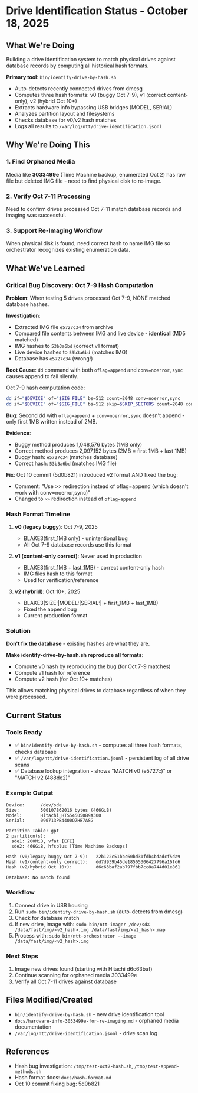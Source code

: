 <!--
Author: PB and Claude
Date: Fri 18 Oct 2025
License: (c) HRDAG, 2025, GPL-2 or newer

------
ntt/docs/drive-identification-status-2025-10-18.md
-->

# Drive Identification Status - October 18, 2025

## What We're Doing

Building a drive identification system to match physical drives against database records by computing all historical hash formats.

**Primary tool**: `bin/identify-drive-by-hash.sh`
- Auto-detects recently connected drives from dmesg
- Computes three hash formats: v0 (buggy Oct 7-9), v1 (correct content-only), v2 (hybrid Oct 10+)
- Extracts hardware info bypassing USB bridges (MODEL, SERIAL)
- Analyzes partition layout and filesystems
- Checks database for v0/v2 hash matches
- Logs all results to `/var/log/ntt/drive-identification.jsonl`

## Why We're Doing This

### 1. Find Orphaned Media
Media like **3033499e** (Time Machine backup, enumerated Oct 2) has raw file but deleted IMG file - need to find physical disk to re-image.

### 2. Verify Oct 7-11 Processing
Need to confirm drives processed Oct 7-11 match database records and imaging was successful.

### 3. Support Re-Imaging Workflow
When physical disk is found, need correct hash to name IMG file so orchestrator recognizes existing enumeration data.

## What We've Learned

### Critical Bug Discovery: Oct 7-9 Hash Computation

**Problem**: When testing 5 drives processed Oct 7-9, NONE matched database hashes.

**Investigation**:
- Extracted IMG file `e5727c34` from archive
- Compared file contents between IMG and live device - **identical** (MD5 matched)
- IMG hashes to `53b3a6bd` (correct v1 format)
- Live device hashes to `53b3a6bd` (matches IMG)
- Database has `e5727c34` (wrong!)

**Root Cause**: `dd` command with both `oflag=append` and `conv=noerror,sync` causes append to fail silently.

Oct 7-9 hash computation code:
```bash
dd if="$DEVICE" of="$SIG_FILE" bs=512 count=2048 conv=noerror,sync
dd if="$DEVICE" of="$SIG_FILE" bs=512 skip=$SKIP_SECTORS count=2048 conv=noerror,sync oflag=append
```

**Bug**: Second dd with `oflag=append` + `conv=noerror,sync` doesn't append - only first 1MB written instead of 2MB.

**Evidence**:
- Buggy method produces 1,048,576 bytes (1MB only)
- Correct method produces 2,097,152 bytes (2MB = first 1MB + last 1MB)
- Buggy hash: `e5727c34` (matches database)
- Correct hash: `53b3a6bd` (matches IMG file)

**Fix**: Oct 10 commit (5d0b821) introduced v2 format AND fixed the bug:
- Comment: "Use >> redirection instead of oflag=append (which doesn't work with conv=noerror,sync)"
- Changed to `>>` redirection instead of `oflag=append`

### Hash Format Timeline

1. **v0 (legacy buggy)**: Oct 7-9, 2025
   - BLAKE3(first_1MB only) - unintentional bug
   - All Oct 7-9 database records use this format

2. **v1 (content-only correct)**: Never used in production
   - BLAKE3(first_1MB + last_1MB) - correct content-only hash
   - IMG files hash to this format
   - Used for verification/reference

3. **v2 (hybrid)**: Oct 10+, 2025
   - BLAKE3(SIZE:|MODEL:|SERIAL:| + first_1MB + last_1MB)
   - Fixed the append bug
   - Current production format

### Solution

**Don't fix the database** - existing hashes are what they are.

**Make identify-drive-by-hash.sh reproduce all formats**:
- Compute v0 hash by reproducing the bug (for Oct 7-9 matches)
- Compute v1 hash for reference
- Compute v2 hash (for Oct 10+ matches)

This allows matching physical drives to database regardless of when they were processed.

## Current Status

### Tools Ready
- ✅ `bin/identify-drive-by-hash.sh` - computes all three hash formats, checks database
- ✅ `/var/log/ntt/drive-identification.jsonl` - persistent log of all drive scans
- ✅ Database lookup integration - shows "MATCH v0 (e5727c)" or "MATCH v2 (488de2)"

### Example Output
```
Device:      /dev/sde
Size:        500107862016 bytes (466GiB)
Model:       Hitachi_HTS545050B9A300
Serial:      090713PB4400Q7HB7ASG

Partition Table: gpt
2 partition(s):
  sde1: 200MiB, vfat [EFI]
  sde2: 466GiB, hfsplus [Time Machine Backups]

Hash (v0/legacy buggy Oct 7-9):   22b122c51bbc60bd31fdb4bdadcf5da9
Hash (v1/content-only correct):   dd7d939b45de18565306427796a16fd6
Hash (v2/hybrid Oct 10+):         d6c63baf2ab797fbb7cc8a744d01e861

Database: No match found
```

### Workflow
1. Connect drive in USB housing
2. Run `sudo bin/identify-drive-by-hash.sh` (auto-detects from dmesg)
3. Check for database match
4. If new drive, image with: `sudo bin/ntt-imager /dev/sdX /data/fast/img/<v2_hash>.img /data/fast/img/<v2_hash>.map`
5. Process with: `sudo bin/ntt-orchestrator --image /data/fast/img/<v2_hash>.img`

### Next Steps
1. Image new drives found (starting with Hitachi d6c63baf)
2. Continue scanning for orphaned media 3033499e
3. Verify all Oct 7-11 drives against database

## Files Modified/Created
- `bin/identify-drive-by-hash.sh` - new drive identification tool
- `docs/hardware-info-3033499e-for-re-imaging.md` - orphaned media documentation
- `/var/log/ntt/drive-identification.jsonl` - drive scan log

## References
- Hash bug investigation: `/tmp/test-oct7-hash.sh`, `/tmp/test-append-methods.sh`
- Hash format docs: `docs/hash-format.md`
- Oct 10 commit fixing bug: 5d0b821
